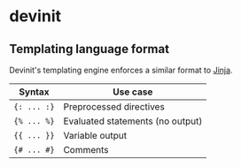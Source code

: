 # devinit


## Templating language format

Devinit's templating engine enforces a similar format to [Jinja](https://jinja.palletsprojects.com/en/3.1.x/).

| Syntax      | Use case                         |
|-------------|----------------------------------|
| `{: ... :}` | Preprocessed directives          |
| `{% ... %}` | Evaluated statements (no output) |
| `{{ ... }}` | Variable output                  |
| `{# ... #}` | Comments                         |
